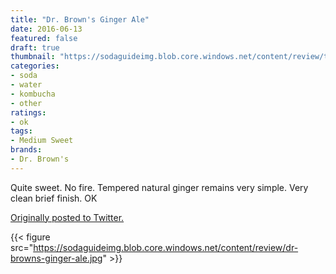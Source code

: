 ```yaml
---
title: "Dr. Brown's Ginger Ale"
date: 2016-06-13
featured: false
draft: true
thumbnail: "https://sodaguideimg.blob.core.windows.net/content/review/thumbs/dr-browns-ginger-ale.jpg"
categories:
- soda
- water
- kombucha
- other
ratings:
- ok
tags:
- Medium Sweet
brands:
- Dr. Brown's
---
```


Quite sweet. No fire. Tempered natural ginger remains very simple. Very clean brief finish. OK

[Originally posted to Twitter.](https://twitter.com/Cavorter/status/742416823480516608)

{{< figure src="https://sodaguideimg.blob.core.windows.net/content/review/dr-browns-ginger-ale.jpg" >}}

